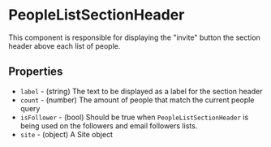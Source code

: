 # PeopleListSectionHeader

This component is responsible for displaying the "invite" button the section header above each list of people.

## Properties

- `label` - (string) The text to be displayed as a label for the section header
- `count` - (number) The amount of people that match the current people query
- `isFollower` - (bool) Should be true when `PeopleListSectionHeader` is being used on the followers and email followers lists.
- `site` - (object) A Site object
